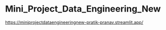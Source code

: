 # Mini_Project_Data_Engineering_New

https://miniprojectdataengineeringnew-pratik-pranav.streamlit.app/
